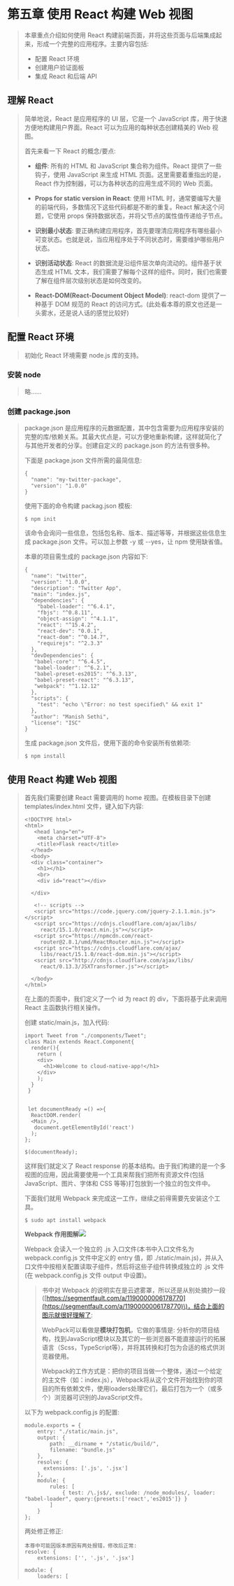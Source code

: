 # 第五章 使用 React 构建 Web 视图

> 本章重点介绍如何使用 React 构建前端页面，并将这些页面与后端集成起来，形成一个完整的应用程序。主要内容包括:
>
> * 配置 React 环境
> * 创建用户验证面板
> * 集成 React 和后端 API

## 理解 React

> 简单地说，React 是应用程序的 UI 层，它是一个 JavaScript 库，用于快速方便地构建用户界面。React 可以为应用的每种状态创建精美的 Web 视图。
>
> 首先来看一下 React 的概念/要点:
>
> * **组件**: 所有的 HTML 和 JavaScript 集合称为组件。React 提供了一些钩子，使用 JavaScript 来生成 HTML 页面。这里需要着重指出的是，React 作为控制器，可以为各种状态的应用生成不同的 Web 页面。
> * **Props for static version in React**: 使用 HTML 时，通常要编写大量的前端代码，多数情况下这些代码都是不断的重复。React 解决这个问题，它使用 props 保持数据状态，并将父节点的属性值传递给子节点。
>
> * **识别最小状态**: 要正确构建应用程序，首先要理清应用程序有哪些最小可变状态。也就是说，当应用程序处于不同状态时，需要维护哪些用户状态。
>
> * **识别活动状态**: React 的数据流是沿组件层次单向流动的。组件基于状态生成 HTML 文本，我们需要了解每个这样的组件。同时，我们也需要了解在组件层次级别状态是如何改变的。
>
> * **React-DOM\(React-Document Object Model\)**: react-dom 提供了一种基于 DOM 规范的 React 的访问方式。\(此处看本尊的原文也还是一头雾水，还是说人话的感觉比较好\)

## 配置 React 环境

> 初始化 React 环境需要 node.js 库的支持。

### 安装 node

> 略……

### 创建 package.json

> package.json 是应用程序的元数据配置，其中包含需要为应用程序安装的完整的库/依赖关系。其最大优点是，可以方便地重新构建，这样就简化了与其他开发者的分享。创建自定义的 package.json 的方法有很多种。
>
> 下面是 package.json 文件所需的最简信息:
>
> ```
> {
>   "name": "my-twitter-package",
>   "version": "1.0.0"
> }
> ```
>
> 使用下面的命令构建 packag.json 模板:
>
> ```
> $ npm init
> ```
>
> 该命令会询问一些信息，包括包名称、版本、描述等等，并根据这些信息生成 package.json 文件。可以加上参数 -y 或 --yes，让 npm 使用缺省值。
>
> 本章的项目需生成的 package.json 内容如下:
>
> ```
> { 
>   "name": "twitter", 
>   "version": "1.0.0", 
>   "description": "Twitter App", 
>   "main": "index.js", 
>   "dependencies": { 
>     "babel-loader": "^6.4.1", 
>     "fbjs": "^0.8.11", 
>     "object-assign": "^4.1.1", 
>     "react": "^15.4.2", 
>     "react-dev": "0.0.1", 
>     "react-dom": "^0.14.7", 
>     "requirejs": "^2.3.3" 
>   }, 
>   "devDependencies": { 
>    "babel-core": "^6.4.5", 
>    "babel-loader": "^6.2.1", 
>    "babel-preset-es2015": "^6.3.13", 
>    "babel-preset-react": "^6.3.13", 
>    "webpack": "^1.12.12"
>   }, 
>   "scripts": { 
>     "test": "echo \"Error: no test specified\" && exit 1" 
>   }, 
>   "author": "Manish Sethi", 
>   "license": "ISC" 
> }
> ```
>
> 生成 package.json 文件后，使用下面的命令安装所有依赖项:
>
> ```
> $ npm install
> ```

## 使用 React 构建 Web 视图

> 首先我们需要创建 React 需要调用的 home 视图。在模板目录下创建 templates/index.html 文件，键入如下内容:
>
> ```
> <!DOCTYPE html> 
> <html> 
>    <head lang="en"> 
>     <meta charset="UTF-8"> 
>     <title>Flask react</title> 
>   </head> 
>   <body> 
>   <div class="container"> 
>     <h1></h1> 
>     <br> 
>     <div id="react"></div> 
>
>   </div> 
>
>    <!-- scripts --> 
>    <script src="https://code.jquery.com/jquery-2.1.1.min.js"></script> 
>    <script src="https://cdnjs.cloudflare.com/ajax/libs/
>      react/15.1.0/react.min.js"></script> 
>    <script src="https://npmcdn.com/react-
>      router@2.8.1/umd/ReactRouter.min.js"></script> 
>    <script src="https://cdnjs.cloudflare.com/ajax/
>      libs/react/15.1.0/react-dom.min.js"></script> 
>    <script src="http://cdnjs.cloudflare.com/ajax/libs/
>      react/0.13.3/JSXTransformer.js"></script> 
>
>   </body> 
> </html>
> ```
>
> 在上面的页面中，我们定义了一个 id 为 react 的 div，下面将基于此来调用 React 主函数执行相关操作。
>
> 创建 static/main.js，加入代码:
>
> ```
> import Tweet from "./components/Tweet"; 
> class Main extends React.Component{ 
>   render(){ 
>     return ( 
>     <div> 
>       <h1>Welcome to cloud-native-app!</h1> 
>     </div> 
>     ); 
>   } 
>  } 
>
>
>  let documentReady =() =>{ 
>   ReactDOM.render( 
>   <Main />, 
>    document.getElementById('react') 
>   ); 
> }; 
>
> $(documentReady);
> ```
>
> 这样我们就定义了 React response 的基本结构。由于我们构建的是一个多视图的应用，因此需要使用一个工具来帮我们把所有资源文件\(包括 JavaScript、图片、字体和 CSS 等等\)打包放到一个独立的包文件中。
>
> 下面我们就用 Webpack 来完成这一工作，继续之前得需要先安装这个工具。
>
> ```
> $ sudo apt install webpack
> ```
>
> **Webpack 作用图解**![](/img/05.webpack作用图解.png)
>
> Webpack 会读入一个独立的 .js 入口文件\(本书中入口文件名为 webpack.config.js 文件中定义的 entry 值，即 ./static/main.js\)，并从入口文件中按相关配置读取子组件，然后将这些子组件转换成独立的 .js 文件\(在 webpack.config.js 文件 output 中设置\)。
>
> > 书中对 Webpack 的说明实在是云遮雾罩，所以还是从别处摘抄一段\([https://segmentfault.com/a/1190000006178770](https://segmentfault.com/a/1190000006178770)\)，结合上面的图示就很好理解了:
> >
> > WebPack可以看做是**模块打包机**，它做的事情是: 分析你的项目结构，找到JavaScript模块以及其它的一些浏览器不能直接运行的拓展语言（Scss，TypeScript等），并将其转换和打包为合适的格式供浏览器使用。
> >
> > Webpack的工作方式是：把你的项目当做一个整体，通过一个给定的主文件（如：index.js），Webpack将从这个文件开始找到你的项目的所有依赖文件，使用loaders处理它们，最后打包为一个（或多个）浏览器可识别的JavaScript文件。
>
> 以下为 webpack.config.js 的配置:
>
> ```
> module.exports = {
>     entry: "./static/main.js",
>     output: {
>         path: __dirname + "/static/build/",
>         filename: "bundle.js"
>     },
>     resolve: {
>       extensions: ['.js', '.jsx']
>     },
>     module: {
>         rules: [
>             { test: /\.js$/, exclude: /node_modules/, loader: "babel-loader", query:{presets:['react','es2015']} }
>         ]
>     }
> };
> ```
>
> 两处修正修正:
>
> ```
> 本尊中可能因版本原因有两处报错，修改后正常:
> resolve: {
>     extensions: ['', '.js', '.jsx']
>     
> module: {
>     loaders: [
> ```



